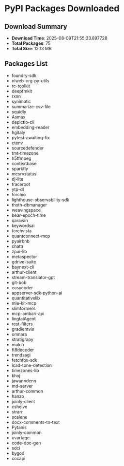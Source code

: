 # PyPI Packages Downloaded

## Download Summary
- **Download Time**: 2025-08-09T21:55:33.897728
- **Total Packages**: 75
- **Total Size**: 12.13 MB

## Packages List
- foundry-sdk
- nlweb-org-py-utils
- rc-toolkit
- deepfmkit
- rxnn
- synimatic
- summarize-csv-file
- squidly
- Asmax
- depictio-cli
- embedding-reader
- hgitaly
- pytest-awaiting-fix
- ctenv
- sourcedefender
- tmt-timezone
- h5ffmpeg
- contextbase
- sparkfly
- mcsrvstatus
- dj-lite
- traceroot
- ytp-dl
- torchio
- lighthouse-observability-sdk
- thoth-dbmanager
- weavingspace
- bear-epoch-time
- qaravan
- keywordsai
- torchvista
- quantconnect-mcp
- pyairbnb
- chattr
- zpui-lib
- metaspector
- gdrive-suite
- baynext-cli
- arthur-client
- stream-translator-gpt
- git-bob
- easycoder
- appserver-sdk-python-ai
- quantitativelib
- mle-kit-mcp
- slimformers
- mcp-ambari-api
- lingtaiAgent
- rest-filters
- gradientvis
- omnara
- stratigrapy
- mulch
- ft8decoder
- trendsagi
- fetchfox-sdk
- icad-tone-detection
- timezones-lib
- khoj
- jawanndenn
- md-server
- arthur-common
- hanzo
- joinly-client
- cshelve
- strarr
- scalene
- docx-comments-to-text
- Pytanis
- joinly-common
- uvartage
- code-doc-gen
- sdci
- bygod
- cocapi
